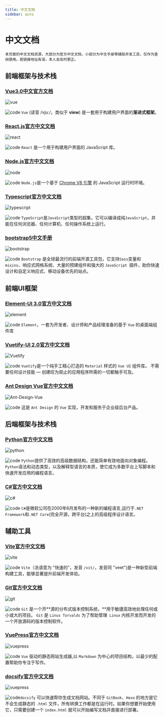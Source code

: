 ```yaml
---
title: 中文文档
sidebar: auto
---
```


# 中文文档

`本页面的中文文档资源，大部分为官方中文文档，小部分为中文手册等辅助开发工具，仅作为查阅使用。若链接地址有误，本人会及时更正。`

## 前端框架与技术栈

### [Vue3.0中文官方文档](https://v3.cn.vuejs.org/)

![vue](../.vuepress/public/doc/vue.jpg)

![code](../.vuepress/public/code.png) `Vue` (读音 /vjuː/，类似于 **view**) 是一套用于构建用户界面的**渐进式框架**。

### [React.js官方中文文档](https://react.docschina.org/)

![react](../.vuepress/public/doc/react.jpg)

![code](../.vuepress/public/code.png) `React` 是一个用于构建用户界面的 JavaScript 库。

### [Node.js官方中文文档](https://nodejs.org/zh-cn/)

![node](../.vuepress/public/doc/node.jpg)

![code](../.vuepress/public/code.png) `Node.js`是一个基于 [Chrome V8 引擎](https://v8.dev/) 的 JavaScript 运行时环境。

### [Typescript官方中文文档](https://www.tslang.cn/)

![typescript](../.vuepress/public/doc/typescript.jpg)

![code](../.vuepress/public/code.png) `TypeScript`是`JavaScript`类型的超集，它可以编译成纯`JavaScript`，并能在任何浏览器、任何计算机、任何操作系统上运行。

### [bootstrap5中文手册](https://www.bootstrap.cn/doc/book/2.html)

![bootstrap](../.vuepress/public/doc/bootstrap.jpg)

![code](../.vuepress/public/code.png) `Bootstrap` 是全球最流行的前端开源工具包，它支持` Sass `变量和 `mixins`、响应式网格系统、大量的预建组件和强大的 `JavaScript `插件，助你快速设计和自定义响应式、移动设备优先的站点。

## 前端UI框架

### [Element-UI 3.0官方中文文档](https://element-plus.gitee.io/zh-CN/)

![element](../.vuepress/public/doc/element.jpg)

![code](../.vuepress/public/code.png) `Element`，一套为开发者、设计师和产品经理准备的基于 `Vue` 的桌面端组件库

### [Vuetify-UI 2.0官方中文文档](https://vuetifyjs.com/zh-Hans/)

![Vuetify](../.vuepress/public/doc/Vuetify.jpg)

![code](../.vuepress/public/code.png) `Vuetify`是一个纯手工精心打造的 `Material` 样式的 `Vue UI` 组件库。 不需要任何设计技能 — 创建叹为观止的应用程序所需的一切都触手可及。

### [Ant Design Vue官方中文文档](https://2x.antdv.com/components/breadcrumb-cn)

![Ant-Design-Vue](../.vuepress/public/doc/Ant-Design-Vue.jpg)

![code](../.vuepress/public/code.png) 这是 `Ant Design` 的 `Vue` 实现，开发和服务于企业级后台产品。

## 后端框架与技术栈

### [Python官方中文文档](https://docs.python.org/zh-cn/3/)

![python](../.vuepress/public/doc/python.jpg)

![code](../.vuepress/public/code.png) `Python`提供了高效的高级数据结构，还能简单有效地面向对象编程。`Python`语法和动态类型，以及解释型语言的本质，使它成为多数平台上写脚本和快速开发应用的编程语言。

### [C#官方中文文档](https://docs.microsoft.com/zh-cn/dotnet/csharp/)

![c#](../.vuepress/public/doc/cSharp.jpg)

![code](../.vuepress/public/code.png) `C#`是微软公司在2000年6月发布的一种新的编程语言,运行于`.NET Framework`和`.NET Core`(完全开源，跨平台)之上的高级程序设计语言。

## 辅助工具

### [Vite官方中文文档](https://cn.vitejs.dev/)

![vite](../.vuepress/public/doc/Vite.jpg)

![code](../.vuepress/public/code.png) `Vite`（法语意为 "快速的"，发音 `/vit/`，发音同 "veet")是一种新型前端构建工具，能够显著提升前端开发体验。

### [Git官方中文文档](https://git-scm.com/book/zh/v2)

![git](../.vuepress/public/doc/git.jpg)

![code](../.vuepress/public/code.png) `Git` 是一个开**源的分布式版本控制系统，**用于敏捷高效地处理任何或小或大的项目。 `Git` 是 `Linus Torvalds` 为了帮助管理` Linux` 内核开发而开发的一个开放源码的版本控制软件。

### [VuePress官方中文文档](https://vuepress.vuejs.org/zh/)

![vuepress](../.vuepress/public/doc/vuepress.jpg)

![code](../.vuepress/public/code.png) `Vue` 驱动的静态网站生成器,以 `Markdown` 为中心的项目结构，以最少的配置帮助你专注于写作。

### [docsify官方中文文档](https://docsify.js.org/#/zh-cn/)

![vuepress](../.vuepress/public/doc/docsify.jpg)

![code](../.vuepress/public/code.png)`docsify` 可以快速帮你生成文档网站。不同于 `GitBook`、`Hexo` 的地方是它不会生成静态的 `.html` 文件，所有转换工作都是在运行时。如果你想要开始使用它，只需要创建一个 `index.html` 就可以开始编写文档并直接进行部署。